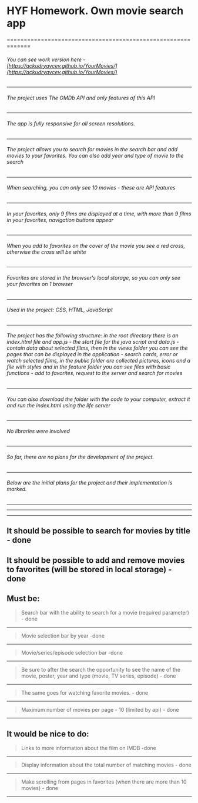 # HYF Homework. Own movie search app
=============================================================
######  You can see work version here - [https://ackudryavcev.github.io/YourMovies/](https://ackudryavcev.github.io/YourMovies/)
----
######  The project uses The OMDb API and only features of this API
----
###### The app is fully responsive for all screen resolutions.
----
######  The project allows you to search for movies in the search bar and add movies to your favorites. You can also add year and type of movie to the search
----
######  When searching, you can only see 10 movies - these are API features
----
######  In your favorites, only 9 films are displayed at a time, with more than 9 films in your favorites, navigation buttons appear
----
###### When you add to favorites on the cover of the movie you see a red cross, otherwise the cross will be white
----
######  Favorites are stored in the browser's local storage, so you can only see your favorites on 1 browser
----
######  Used in the project: CSS, HTML, JavaScript
----
###### The project has the following structure: in the root directory there is an index.html file and app.js - the start file for the java script and data.js - contain data about selected films, then in the views folder you can see the pages that can be displayed in the application - search cards, error or watch selected films, in the public folder are collected pictures, icons and a file with styles and in the feature folder you can see files with basic functions - add to favorites, request to the server and search for movies
----
######  You can also download the folder with the code to your computer, extract it and run the index.html using the life server
----
######  No libraries were involved
----
######  So far, there are no plans for the development of the project.
----
######  Below are the initial plans for the project and their implementation is marked.

---
---
---

## It should be possible to search for movies by title - done
## It should be possible to add and remove movies to favorites (will be stored in local storage) - done

## Must be:

>Search bar with the ability to search for a movie (required parameter) - done
---
>Movie selection bar by year -done
---
>Movie/series/episode selection bar -done
---
>Be sure to after the search the opportunity to see the name of the movie, poster, year and type (movie, TV series, episode) - done
---
>The same goes for watching favorite movies. - done
---
>Maximum number of movies per page - 10 (limited by api) - done
---

## It would be nice to do:
>Links to more information about the film on IMDB -done
---
>Display information about the total number of matching movies - done
---
>Make scrolling from pages in favorites (when there are more than 10 movies) - done
---
